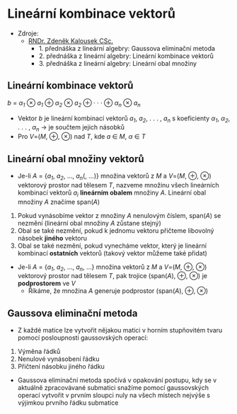 # Lineárnı́ kombinace vektorů

* Zdroje:
  * [RNDr. Zdeněk Kalousek CSc.](https://kma.fp.tul.cz/?view=article&id=600&catid=147)
    * 1\. přednáška z lineární algebry: Gaussova eliminační metoda
    * 2\. přednáška z lineární algebry: Lineární kombinace vektorů
    * 3\. přednáška z lineární algebry: Lineární obal množiny

## Lineární kombinace vektorů

_b_ = _α<sub>1</sub>_ ⊗ _a<sub>1</sub>_ ⊕ _α<sub>2</sub>_ ⊗ _a<sub>2</sub>_ ⊕ · · · ⊕ _α<sub>n</sub>_ ⊗ _a<sub>n</sub>_

* Vektor _b_ je lineární kombinací vektorů _a<sub>1</sub>_, _a<sub>2</sub>_, . . . , _a<sub>n</sub>_ s koeficienty _α<sub>1</sub>_, _α<sub>2</sub>_, . . . , _α<sub>n</sub>_ → je součtem jejich násobků
* Pro _V_=(_M_, ⊕, ⊗) nad _T_, kde _a_ ∈ _M_, _α_ ∈ _T_

## Lineární obal množiny vektorů

* Je-li _A_ = {_a<sub>1</sub>_, _a<sub>2</sub>_, ..., _a<sub>n</sub>_(, ...)} množina vektorů z _M_ a _V_=(_M_, ⊕, ⊗) vektorový prostor nad tělesem _T_, nazveme množinu všech lineárních kombinací vektorů _a<sub>i</sub>_ **lineárním obalem** množiny _A_. Lineární obal množiny _A_ značíme span(_A_)

1. Pokud vynásobíme vektor z množiny _A_ nenulovým číslem, span(_A_) se nezmění (lineární obal množiny _A_ zůstane stejný)
2. Obal se také nezmění, pokud k jednomu vektoru přičteme libovolný násobek **jiného** vektoru
3. Obal se také nezmění, pokud vynecháme vektor, který je lineární kombinací **ostatních** vektorů (takový vektor můžeme také přidat)

* Je-li _A_ = {_a<sub>1</sub>_, _a<sub>2</sub>_, ..., _a<sub>n</sub>_, ...} množina vektorů z _M_ a _V_=(_M_, ⊕, ⊗) vektorový prostor nad tělesem _T_, pak trojice (span(_A_), ⊕, ⊗) je **podprostorem** ve _V_
  * Říkáme, že množina _A_ generuje podprostor (span(_A_), ⊕, ⊗)

## Gaussova eliminační metoda

* Z každé matice lze vytvořit nějakou matici v horním stupňovitém tvaru pomocí posloupnosti gaussovských operací:

1. Výměna řádků
2. Nenulové vynásobení řádku
3. Přičtení násobku jiného řádku

* Gaussova eliminační metoda spočívá v opakování postupu, kdy se v aktuálně zpracovávané submatici snažíme pomocí gaussovských operací vytvořit v prvním sloupci nuly na všech místech nejvýše s výjimkou prvního řádku submatice
